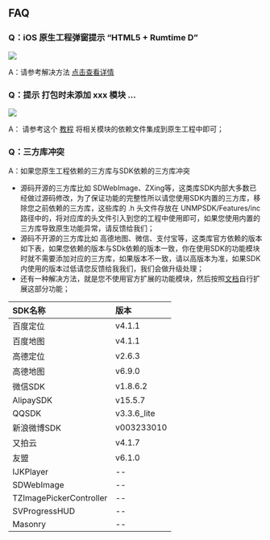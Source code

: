 ## FAQ

### Q：iOS 原生工程弹窗提示 “HTML5 + Rumtime D”

![](https://img-cdn-qiniu.dcloud.net.cn/uploads/article/20200226/b761ed2d441819a7a369fbffc9ee7586.png)

A：请参考解决方法 [点击查看详情](https://ask.dcloud.net.cn/article/35963)

### Q：提示 打包时未添加  xxx 模块 ... 

![](https://img-cdn-qiniu.dcloud.net.cn/uploads/article/20200320/71334000758150ffe0b3440e4f29e3e0.png)

A： 请参考这个 [教程](https://ask.dcloud.net.cn/docs/#https://ask.dcloud.net.cn/article/36942) 将相关模块的依赖文件集成到原生工程中即可；

<a id="duplicatesymbol"></a>
### Q：三方库冲突
A：如果您原生工程依赖的三方库与SDK依赖的三方库冲突

- 源码开源的三方库比如 SDWebImage、ZXing等，这类库SDK内部大多数已经做过源码修改，为了保证功能的完整性所以请您使用SDK内置的三方库，移除您之前依赖的三方库，这些库的 .h 头文件存放在 UNMPSDK/Features/inc 路径中的，将对应库的头文件引入到您的工程中使用即可，如果您使用内置的三方库导致原生功能异常，请反馈给我们；
- 源码不开源的三方库比如 高德地图、微信、支付宝等，这类库官方依赖的版本如下表，如果您依赖的版本与SDk依赖的版本一致，你在使用SDK的功能模块时就不需要添加对应的三方库，如果版本不一致，请以高版本为准，如果SDK内使用的版本过低请您反馈给我我们，我们会做升级处理；
- 还有一种解决方法，就是您不使用官方扩展的功能模块，然后按照[文档](https://ask.dcloud.net.cn/docs/#https://ask.dcloud.net.cn/article/36956)自行扩展这部分功能；

|SDK名称|版本|
|:--|:--|
百度定位|v4.1.1|
百度地图|v4.1.1|
高德定位|v2.6.3|
高德地图|v6.9.0|
微信SDK|v1.8.6.2|
AlipaySDK|v15.5.7|
QQSDK|v3.3.6_lite|
新浪微博SDK|v003233010|
又拍云|v4.1.7|
友盟|v6.1.0|
IJKPlayer|--|
SDWebImage|--|
TZImagePickerController|--|
SVProgressHUD|--|
Masonry|--|